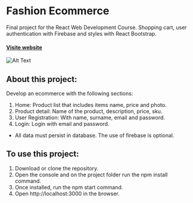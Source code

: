 # Fashion Ecommerce

Final project for the React Web Development Course. Shopping cart, user authentication with Firebase and styles with React Bootstrap.

#### [Visite website](http://tiendaonline-lombok.surge.sh/)
![Alt Text](https://media.giphy.com/media/gRNHyWXcpBcsY4e1Bg/giphy.gif)

## About this project:

Develop an ecommerce with the following sections:

1) Home: Product list that includes items name, price and photo.
2) Product detail: Name of the product, description, price, sku.
3) User Registration: With name, surname, email and password.
4) Login: Login with email and password.

* All data must persist in database. The use of firebase is optional.

## To use this project: 

1) Download or clone the repository.
2) Open the console and on the project folder run the npm install command.
3) Once installed, run the npm start command.
4) Open http://localhost:3000 in the browser.
